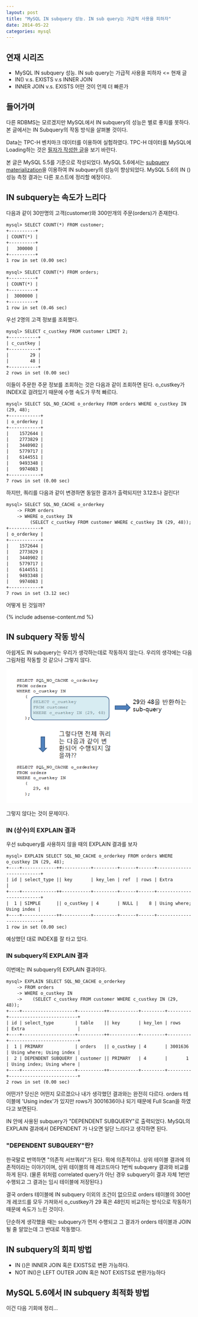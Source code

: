 ```yaml
---
layout: post
title: "MySQL IN subquery 성능. IN sub query는 가급적 사용을 피하자"
date: 2014-05-22 
categories: mysql
---
```


## 연재 시리즈

- MySQL IN subquery 성능. IN sub query는 가급적 사용을 피하자 <= 현재 글
- IN() v.s. EXISTS v.s INNER JOIN
- INNER JOIN v.s. EXISTS 어떤 것이 언제 더 빠른가

## 들어가며

다른 RDBMS는 모르겠지만 MySQL에서 IN subquery의 성능은 별로 좋지를 못하다. 본 글에서는 IN Subquery의 작동 방식을 살펴볼 것이다.

Data는 TPC-H 벤치마크 데이터를 이용하여 실험하였다. TPC-H 데이터를 MySQL에 Loading하는 것은 [필자가 작성한 글](/mysql/2014/03/06/mysql-tpc-h.html)을 보기 바란다.

본 글은 MySQL 5.5를 기준으로 작성되었다. MySQL 5.6에서는 [subquery materialization](https://dev.mysql.com/doc/refman/5.6/en/subquery-optimization.html#subquery-materialization)을 이용하여 IN subquery의 성능이 향상되었다. MySQL 5.6의 IN () 성능 측정 결과는 다른 포스트에 정리할 예정이다.

## IN subquery는 속도가 느리다

다음과 같이 30만명의 고객(customer)와 300만개의 주문(orders)가 존재한다.

    mysql> SELECT COUNT(*) FROM customer;
    +----------+
    | COUNT(*) |
    +----------+
    |   300000 |
    +----------+
    1 row in set (0.00 sec)
     
    mysql> SELECT COUNT(*) FROM orders;
    +----------+
    | COUNT(*) |
    +----------+
    |  3000000 |
    +----------+
    1 row in set (0.46 sec)

우선 2명의 고객 정보를 조회했다.

    mysql> SELECT c_custkey FROM customer LIMIT 2;
    +-----------+
    | c_custkey |
    +-----------+
    |        29 |
    |        48 |
    +-----------+
    2 rows in set (0.00 sec)

이들이 주문한 주문 정보를 조회하는 것은 다음과 같이 조회하면 된다. o_custkey가 INDEX로 걸려있기 때문에 수행 속도가 무척 빠르다.

    mysql> SELECT SQL_NO_CACHE o_orderkey FROM orders WHERE o_custkey IN (29, 48);
    +------------+
    | o_orderkey |
    +------------+
    |    1572644 |
    |    2773829 |
    |    3440902 |
    |    5779717 |
    |    6144551 |
    |    9493348 |
    |    9974083 |
    +------------+
    7 rows in set (0.00 sec)

하지만, 쿼리를 다음과 같이 변경하면 동일한 결과가 출력되지만 3.12초나 걸린다!

    mysql> SELECT SQL_NO_CACHE o_orderkey
        -> FROM orders
        -> WHERE o_custkey IN
             (SELECT c_custkey FROM customer WHERE c_custkey IN (29, 48));
    +------------+
    | o_orderkey |
    +------------+
    |    1572644 |
    |    2773829 |
    |    3440902 |
    |    5779717 |
    |    6144551 |
    |    9493348 |
    |    9974083 |
    +------------+
    7 rows in set (3.12 sec)

어떻게 된 것일까?

{% include adsense-content.md %}
 
## IN subquery 작동 방식

아쉽게도 IN subquery는 우리가 생각하는데로 작동하지 않는다. 우리의 생각에는 다음 그림처럼 작동할 것 같으나 그렇지 않다.

![how-mysql-in-works](/images/posts/mysql/how-mysql-in-works.PNG)

그렇지 않다는 것이 문제이다.

### IN (상수)의 EXPLAIN 결과

우선 subquery를 사용하지 않을 때의 EXPLAIN 결과를 보자

    mysql> EXPLAIN SELECT SQL_NO_CACHE o_orderkey FROM orders WHERE o_custkey IN (29, 48);
    +----+-------------++-----------+---------+------+------+--------------------------+
    | id | select_type || key       | key_len | ref  | rows | Extra                    |
    +----+-------------++-----------+---------+------+------+--------------------------+
    |  1 | SIMPLE      || o_custkey | 4       | NULL |    8 | Using where; Using index |
    +----+-------------++-----------+---------+------+------+--------------------------+
    1 row in set (0.00 sec)

예상했던 대로 INDEX를 잘 타고 있다.

### IN subquery의 EXPLAIN 결과

이번에는 IN subquery의 EXPLAIN 결과이다.

    mysql> EXPLAIN SELECT SQL_NO_CACHE o_orderkey
        -> FROM orders
        -> WHERE o_custkey IN
        ->    (SELECT c_custkey FROM customer WHERE c_custkey IN (29, 48));
    +----+--------------------+----------++-----------+---------+---------+--------------------------+
    | id | select_type        | table    || key       | key_len | rows    | Extra                    |
    +----+--------------------+----------++-----------+---------+---------+--------------------------+
    |  1 | PRIMARY            | orders   || o_custkey | 4       | 3001636 | Using where; Using index |
    |  2 | DEPENDENT SUBQUERY | customer || PRIMARY   | 4       |       1 | Using index; Using where |
    +----+--------------------+----------++-----------+---------+---------+--------------------------+
    2 rows in set (0.00 sec)

어떤가? 당신은 어떤지 모르겠으나 내가 생각했던 결과와는 완전히 다르다. orders 테이블에 'Using index'가 있지만 rows가 3001636이나 되기 때문에 Full Scan을 하였다고 보면된다.

IN 안에 사용된 subquery가 "DEPENDENT SUBQUERY"로 출력되었다. MySQL의 EXPLAIN 결과에서 DEPENDENT 가 나오면 일단 느리다고 생각하면 된다.

### "DEPENDENT SUBQUERY"란?

한국말로 번역하면 "의존적 서브쿼리"가 된다. 뭐에 의존적이냐. 상위 테이블 결과에 의존적이라는 이야기이며, 상위 테이블의 매 레코드마다 1번씩 subquery 결과와 비교를 하게 된다. (물론 위처럼 correlated query가 아닌 경우 subquery이 결과 자체 1번만 수행되고 그 결과는 임시 테이블에 저장된다.)

결국 orders 테이블에 IN subquery 이외의 조건이 없으므로 orders 테이블의 300만개 레코드를 모두 가져와서 o_custkey가 29 혹은 48인지 비교하는 방식으로 작동하기 때문에 속도가 느린 것이다.

단순하게 생각했을 때는 subquery가 먼저 수행되고 그 결과가 orders 테이블과 JOIN될 줄 알았는데 그 반대로 작동했다.

## IN subquery의 회피 방법

- IN ()은 INNER JOIN 혹은 EXISTS로 변환 가능하다.
- NOT IN()은 LEFT OUTER JOIN 혹은 NOT EXISTS로 변환가능하다

## MySQL 5.6에서 IN subquery 최적화 방법

이건 다음 기회에 정리...

